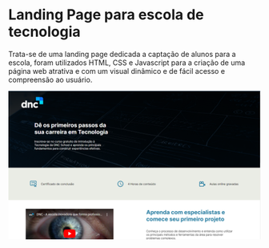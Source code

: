 # Landing Page para escola de tecnologia
Trata-se de uma landing page dedicada a captação de alunos para a escola, foram utilizados HTML, CSS e Javascript para a criação de uma página web
atrativa e com um visual dinâmico e de fácil acesso e compreensão ao usuário.

![alt text](https://github.com/mtscelestino163/landing-page-escola-de-tecnologia/blob/main/LP%201.png)
